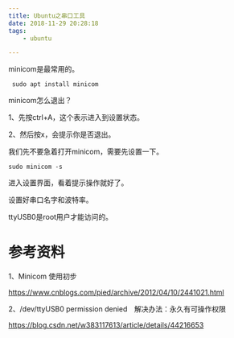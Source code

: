 ```yaml
---
title: Ubuntu之串口工具
date: 2018-11-29 20:28:18
tags:
	- ubuntu

---
```




minicom是最常用的。

```
 sudo apt install minicom
```

minicom怎么退出？

1、先按ctrl+A，这个表示进入到设置状态。

2、然后按x，会提示你是否退出。



我们先不要急着打开minicom，需要先设置一下。

```
sudo minicom -s
```

进入设置界面，看着提示操作就好了。

设置好串口名字和波特率。



ttyUSB0是root用户才能访问的。



# 参考资料

1、Minicom 使用初步

https://www.cnblogs.com/pied/archive/2012/04/10/2441021.html

2、/dev/ttyUSB0 permission denied　解决办法：永久有可操作权限

https://blog.csdn.net/w383117613/article/details/44216653